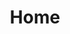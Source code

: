 ---
layout: about
title: Home
permalink: /

profile:
  align: right
  image: color_headshot.JPG
  image_circular: true # crops the image to make it circular

social: true # includes social icons at the bottom of the page
---